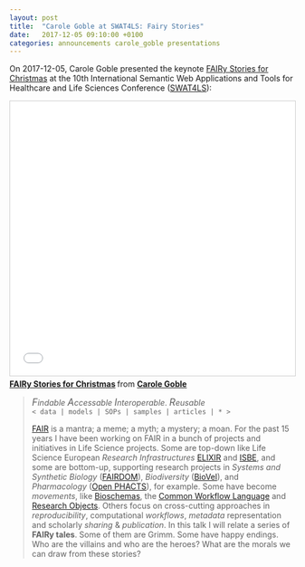 ```yaml
---
layout: post
title:  "Carole Goble at SWAT4LS: Fairy Stories"
date:   2017-12-05 09:10:00 +0100
categories: announcements carole_goble presentations
---
```


On 2017-12-05, Carole Goble presented the keynote [FAIRy Stories for Christmas](https://www.slideshare.net/carolegoble/fairy-stories) at the 10th International Semantic Web Applications and Tools for Healthcare and Life Sciences Conference ([SWAT4LS](http://www.swat4ls.org/)):

<iframe style="border: 1px solid #CCC; border-width: 1px; margin-bottom: 5px; max-width: 100%;" src="//www.slideshare.net/slideshow/embed_code/key/57ZmpttHl5FMFy" height="485" width="595" allowfullscreen="" frameborder="0" marginwidth="0" marginheight="0" scrolling="no"></iframe>
<div style="margin-bottom: 5px;"><strong> <a title="FAIRy Stories" href="//www.slideshare.net/carolegoble/fairy-stories" target="_blank">FAIRy Stories for Christmas</a> </strong> from <strong><a href="https://www.slideshare.net/carolegoble" target="_blank">Carole Goble</a></strong></div>

<blockquote cite="https://www.slideshare.net/carolegoble/fairy-stories">
<em><big>F</big>indable</em> <em><big>A</big>ccessable</em> <em><big>I</big>nteroperable</em>. <em><big>R</big>eusable</em> <br>
<code>&lt; data | models | SOPs | samples | articles | * &gt;</code> <br>

<a href="https://doi.org/10.1038/sdata.2016.18">FAIR</a> is a mantra; a meme; a myth; a mystery; a moan. For the past 15 years I have been working on FAIR in a bunch of projects and initiatives in Life Science projects. Some are top-down like Life Science European <em>Research Infrastructures</em> <a href="https://www.elixir-europe.org/">ELIXIR</a> and <a href="http://isbe.org.uk/">ISBE</a>, and some are bottom-up, supporting research projects in <em>Systems and Synthetic Biology</em> (<a href="https://fair-dom.org/">FAIRDOM</a>), <em>Biodiversity</em> (<a href="https://www.biovel.eu/">BioVel</a>), and <em>Pharmacology</em> (<a href="https://www.openphacts.org/">Open PHACTS</a>), for example. Some have become <em>movements</em>, like <a href="http://bioschemas.org/">Bioschemas</a>, the <a href="Common Workflow Language">Common Workflow Language</a> and <a href="http://www.researchobject.org/">Research Objects</a>. Others focus on cross-cutting approaches in <em>reproducibility</em>, computational <em>workflows</em>, <em>metadata</em> representation and scholarly <em>sharing</em> &amp; <em>publication</em>. In this talk I will relate a series of <strong>FAIRy tales</strong>. Some of them are Grimm. Some have happy endings. Who are the villains and who are the heroes? What are the morals we can draw from these stories?
</blockquote>
